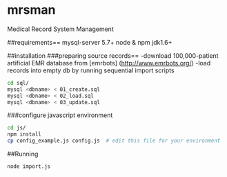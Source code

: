 # mrsman
Medical Record System Management

##requirements==
mysql-server 5.7+
node & npm
jdk1.6+

##installation
###preparing source records==
-download 100,000-patient artificial EMR database from [emrbots] (http://www.emrbots.org/)
-load records into empty db by running sequential import scripts
```bash
cd sql/ 
mysql <dbname> < 01_create.sql  
mysql <dbname> < 02_load.sql
mysql <dbname> < 03_update.sql
```

###configure javascript environment
```bash
cd js/
npm install
cp config_example.js config.js  # edit this file for your environment
```
##Running
```bash
node import.js
```

